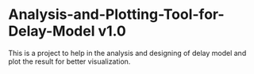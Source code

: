 # Analysis-and-Plotting-Tool-for-Delay-Model v1.0
This is a project to help in the analysis and designing of delay model and plot the result for better visualization.
